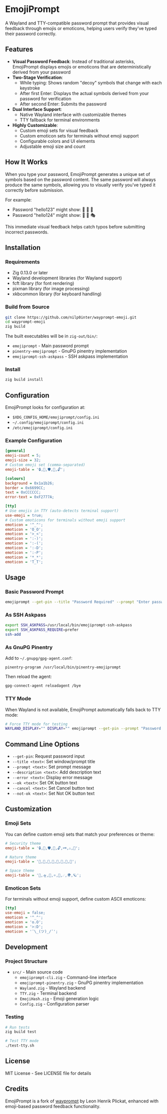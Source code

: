 # EmojiPrompt

A Wayland and TTY-compatible password prompt that provides visual feedback through emojis or emoticons, helping users verify they've typed their password correctly.

## Features

- **Visual Password Feedback**: Instead of traditional asterisks, EmojiPrompt displays emojis or emoticons that are deterministically derived from your password
- **Two-Stage Verification**: 
  - While typing: Shows random "decoy" symbols that change with each keystroke
  - After first Enter: Displays the actual symbols derived from your password for verification
  - After second Enter: Submits the password
- **Dual Interface Support**:
  - Native Wayland interface with customizable themes
  - TTY fallback for terminal environments
- **Highly Customizable**:
  - Custom emoji sets for visual feedback
  - Custom emoticon sets for terminals without emoji support
  - Configurable colors and UI elements
  - Adjustable emoji size and count

## How It Works

When you type your password, EmojiPrompt generates a unique set of symbols based on the password content. The same password will always produce the same symbols, allowing you to visually verify you've typed it correctly before submission.

For example:
- Password "hello123" might show: 🌟 🎨 🚀
- Password "hello124" might show: 🌟 🎯 🎭

This immediate visual feedback helps catch typos before submitting incorrect passwords.

## Installation

### Requirements

- Zig 0.13.0 or later
- Wayland development libraries (for Wayland support)
- fcft library (for font rendering)
- pixman library (for image processing)
- xkbcommon library (for keyboard handling)

### Build from Source

```bash
git clone https://github.com/nilp0inter/wayprompt-emoji.git
cd wayprompt-emoji
zig build
```

The built executables will be in `zig-out/bin/`:
- `emojiprompt` - Main password prompt
- `pinentry-emojiprompt` - GnuPG pinentry implementation
- `emojiprompt-ssh-askpass` - SSH askpass implementation

### Install

```bash
zig build install
```

## Configuration

EmojiPrompt looks for configuration at:
- `$XDG_CONFIG_HOME/emojiprompt/config.ini`
- `~/.config/emojiprompt/config.ini`
- `/etc/emojiprompt/config.ini`

### Example Configuration

```ini
[general]
emoji-count = 5;
emoji-size = 32;
# Custom emoji set (comma-separated)
emoji-table = '🔒,🔑,🛡️,🔐,🔓';

[colours]
background = 0x1a1b26;
border = 0x6699CC;
text = 0xCCCCCC;
error-text = 0xF2777A;

[tty]
# Use emojis in TTY (auto-detects terminal support)
use-emoji = true;
# Custom emoticons for terminals without emoji support
emoticon = '^_^';
emoticon = 'O_O';
emoticon = '>_<';
emoticon = ':-)';
emoticon = ':-(';
emoticon = ':-D';
emoticon = ':-P';
emoticon = '*_*';
emoticon = 'T_T';
```

## Usage

### Basic Password Prompt

```bash
emojiprompt --get-pin --title "Password Required" --prompt "Enter password:"
```

### As SSH Askpass

```bash
export SSH_ASKPASS=/usr/local/bin/emojiprompt-ssh-askpass
export SSH_ASKPASS_REQUIRE=prefer
ssh-add
```

### As GnuPG Pinentry

Add to `~/.gnupg/gpg-agent.conf`:
```
pinentry-program /usr/local/bin/pinentry-emojiprompt
```

Then reload the agent:
```bash
gpg-connect-agent reloadagent /bye
```

### TTY Mode

When Wayland is not available, EmojiPrompt automatically falls back to TTY mode:

```bash
# Force TTY mode for testing
WAYLAND_DISPLAY="" DISPLAY="" emojiprompt --get-pin --prompt "Password:"
```

## Command Line Options

- `--get-pin`: Request password input
- `--title <text>`: Set window/prompt title
- `--prompt <text>`: Set prompt message
- `--description <text>`: Add description text
- `--error <text>`: Display error message
- `--ok <text>`: Set OK button text
- `--cancel <text>`: Set Cancel button text
- `--not-ok <text>`: Set Not OK button text

## Customization

### Emoji Sets

You can define custom emoji sets that match your preferences or theme:

```ini
# Security theme
emoji-table = '🔒,🔑,🛡️,🔐,🔓,🗝️,⚠️,🚨';

# Nature theme  
emoji-table = '🌸,🌺,🌻,🌷,🌹,🌵,🌲,🌴';

# Space theme
emoji-table = '🚀,🛸,🌟,⭐,🌙,☄️,🌍,🪐';
```

### Emoticon Sets

For terminals without emoji support, define custom ASCII emoticons:

```ini
[tty]
use-emoji = false;
emoticon = '^_^';
emoticon = 'o.O';
emoticon = '>:D';
emoticon = '¯\_(ツ)_/¯';
```

## Development

### Project Structure

- `src/` - Main source code
  - `emojiprompt-cli.zig` - Command-line interface
  - `emojiprompt-pinentry.zig` - GnuPG pinentry implementation
  - `Wayland.zig` - Wayland backend
  - `TTY.zig` - Terminal backend
  - `EmojiHash.zig` - Emoji generation logic
  - `Config.zig` - Configuration parser

### Testing

```bash
# Run tests
zig build test

# Test TTY mode
./test-tty.sh
```

## License

MIT License - See LICENSE file for details

## Credits

EmojiPrompt is a fork of [wayprompt](https://git.sr.ht/~leon_plickat/wayprompt) by Leon Henrik Plickat, enhanced with emoji-based password feedback functionality.
